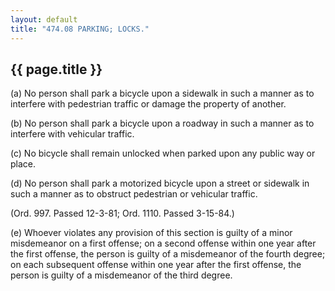 ```yaml
---
layout: default 
title: "474.08 PARKING; LOCKS."
---
```


{{ page.title }}
----------------

​(a) No person shall park a bicycle upon a sidewalk in such a manner as
to interfere with pedestrian traffic or damage the property of another.

​(b) No person shall park a bicycle upon a roadway in such a manner as
to interfere with vehicular traffic.

​(c) No bicycle shall remain unlocked when parked upon any public way or
place.

​(d) No person shall park a motorized bicycle upon a street or sidewalk
in such a manner as to obstruct pedestrian or vehicular traffic.

(Ord. 997. Passed 12-3-81; Ord. 1110. Passed 3-15-84.)

​(e) Whoever violates any provision of this section is guilty of a minor
misdemeanor on a first offense; on a second offense within one year
after the first offense, the person is guilty of a misdemeanor of the
fourth degree; on each subsequent offense within one year after the
first offense, the person is guilty of a misdemeanor of the third
degree.

